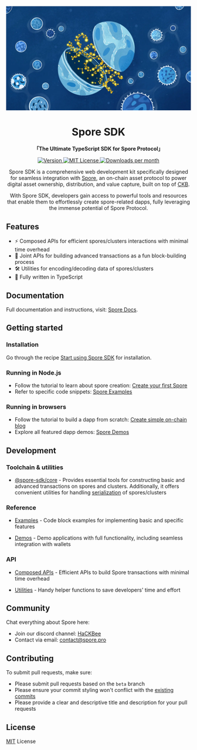 <br/>

<p align="center">
  <img src="./docs/assets/readme-banner.webp" alt="Spore SDK">
</p>

<h1 align="center">
  Spore SDK
</h1>

<p align="center">
  <b>
    「The Ultimate TypeScript SDK for Spore Protocol」
  </b>
</p>

<p align="center">
  <a href="https://www.npmjs.com/package/@spore-sdk/core">
    <picture>
      <source media="(prefers-color-scheme: dark)" srcset="https://img.shields.io/npm/v/@spore-sdk/core?colorA=21262d&colorB=21262d&style=flat">
      <img src="https://img.shields.io/npm/v/@spore-sdk/core?colorA=f6f8fa&colorB=f6f8fa&style=flat" alt="Version">
    </picture>
  </a>
  <a href="https://github.com/sporeprotocol/spore-sdk/blob/main/LICENSE">
    <picture>
      <source media="(prefers-color-scheme: dark)" srcset="https://img.shields.io/npm/l/@spore-sdk/core?colorA=21262d&colorB=21262d&style=flat">
      <img src="https://img.shields.io/npm/l/@spore-sdk/core?colorA=f6f8fa&colorB=f6f8fa&style=flat" alt="MIT License">
    </picture>
  </a>
  <a href="https://www.npmjs.com/package/@spore-sdk/core">
    <picture>
      <source media="(prefers-color-scheme: dark)" srcset="https://img.shields.io/npm/dm/@spore-sdk/core?colorA=21262d&colorB=21262d&style=flat">
      <img src="https://img.shields.io/npm/dm/@spore-sdk/core?colorA=f6f8fa&colorB=f6f8fa&style=flat" alt="Downloads per month">
    </picture>
  </a>
</p>

<p align="center">
  Spore SDK is a comprehensive web development kit specifically designed for seamless integration with <a href="https://github.com/sporeprotocol/spore-contract">Spore</a>, an on-chain asset protocol to power digital asset ownership, distribution, and value capture, built on top of <a href="https://github.com/nervosnetwork/ckb">CKB</a>.
</p>

<p align="center">
  With Spore SDK, developers gain access to powerful tools and resources that enable them to effortlessly create spore-related dapps, fully leveraging the immense potential of Spore Protocol.
</p>

## Features

- ⚡ Composed APIs for efficient spores/clusters interactions with minimal time overhead
- 🧩 Joint APIs for building advanced transactions as a fun block-building process
- 🛠️ Utilities for encoding/decoding data of spores/clusters
- 🎹 Fully written in TypeScript


## Documentation

Full documentation and instructions, visit: [Spore Docs](https://docs.spore.pro).


## Getting started

### Installation

Go through the recipe [Start using Spore SDK](./docs/core/setup.md) for installation.

### Running in Node.js

- Follow the tutorial to learn about spore creation: [Create your first Spore](https://docs.spore.pro/tutorials/create-first-spore)
- Refer to specific code snippets: [Spore Examples](./docs/resources/examples.md)

### Running in browsers

- Follow the tutorial to build a dapp from scratch: [Create simple on-chain blog](https://docs.spore.pro/tutorials/create-on-chain-blog)
- Explore all featured dapp demos: [Spore Demos](./docs/resources/demos.md)


## Development

### Toolchain & utilities

- [@spore-sdk/core](./packages/core) - Provides essential tools for constructing basic and advanced transactions on spores and clusters. Additionally, it offers convenient utilities for handling [serialization](https://github.com/nervosnetwork/molecule) of spores/clusters

### Reference

- [Examples](./docs/resources/examples.md) - Code block examples for implementing basic and specific features

- [Demos](./docs/resources/demos.md) - Demo applications with full functionality, including seamless integration with wallets


### API

- [Composed APIs](./docs/core/composed-apis.md) - Efficient APIs to build Spore transactions with minimal time overhead
  
- [Utilities](./docs/core/utilities.md) - Handy helper functions to save developers' time and effort 
 
 
## Community

Chat everything about Spore here:

- Join our discord channel: [HaCKBee](https://discord.gg/9eufnpZZ8P)
- Contact via email: [contact@spore.pro](mailto:contact@spore.pro)

## Contributing

To submit pull requests, make sure:

- Please submit pull requests based on the `beta` branch
- Please ensure your commit styling won't conflict with the [existing commits](https://github.com/sporeprotocol/spore-sdk/commits)
- Please provide a clear and descriptive title and description for your pull requests

## License

[MIT](./LICENSE) License
